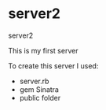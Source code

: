 # server2
server2

This is my first server

To create this server I used:

- server.rb
- gem Sinatra
- public folder
